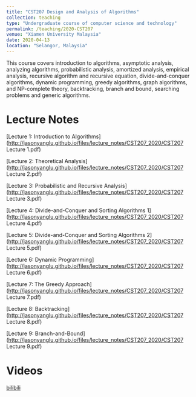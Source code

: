 ```yaml
---
title: "CST207 Design and Analysis of Algorithms"
collection: teaching
type: "Undergraduate course of computer science and technology"
permalink: /teaching/2020-CST207
venue: "Xiamen University Malaysia"
date: 2020-04-13
location: "Selangor, Malaysia"
---
```


This course covers introduction to algorithms, asymptotic analysis, analyzing algorithms, probabilistic analysis, amortized analysis, empirical analysis, recursive algorithm and recursive equation, divide-and-conquer algorithms, dynamic programming, greedy algorithms, graph algorithms, and NP-complete theory, backtracking, branch and bound, searching problems and generic algorithms.

Lecture Notes
======
[Lecture 1: Introduction to Algorithms](http://jasonyanglu.github.io/files/lecture_notes/CST207_2020/CST207 Lecture 1.pdf)

[Lecture 2: Theoretical Analysis](http://jasonyanglu.github.io/files/lecture_notes/CST207_2020/CST207 Lecture 2.pdf)

[Lecture 3: Probabilistic and Recursive Analysis](http://jasonyanglu.github.io/files/lecture_notes/CST207_2020/CST207 Lecture 3.pdf)

[Lecture 4: Divide-and-Conquer and Sorting Algorithms 1](http://jasonyanglu.github.io/files/lecture_notes/CST207_2020/CST207 Lecture 4.pdf)

[Lecture 5: Divide-and-Conquer and Sorting Algorithms 2](http://jasonyanglu.github.io/files/lecture_notes/CST207_2020/CST207 Lecture 5.pdf)

[Lecture 6: Dynamic Programming](http://jasonyanglu.github.io/files/lecture_notes/CST207_2020/CST207 Lecture 6.pdf)

[Lecture 7: The Greedy Approach](http://jasonyanglu.github.io/files/lecture_notes/CST207_2020/CST207 Lecture 7.pdf)

[Lecture 8: Backtracking](http://jasonyanglu.github.io/files/lecture_notes/CST207_2020/CST207 Lecture 8.pdf)

[Lecture 9: Branch-and-Bound](http://jasonyanglu.github.io/files/lecture_notes/CST207_2020/CST207 Lecture 9.pdf)



Videos
======
[bilibili](https://www.bilibili.com/video/BV1uz4y197yh/)

